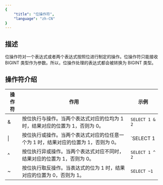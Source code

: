 ```yaml
---
{
    "title": "位操作符",
    "language": "zh-CN"
}
---
```


## 描述

位操作符对一个表达式或者两个表达式按照位进行制定的操作。位操作符只能接收 BIGINT 类型作为参数。所以，位操作处理的表达式都会被转换为 BIGINT 类型。

## 操作符介绍

| 操作符 | 作用                                                         | 示例           |
| ------ | ------------------------------------------------------------ | -------------- |
| &      | 按位执行与操作。当两个表达式对应的位均为 1 时，结果对应的位置为 1，否则为 0。 | `SELECT 1 & 2` |
| \|     | 按位执行或操作。当两个表达式对应的位任意一个为 1 时，结果对应的位置为 1，否则为 0。 | `SELECT 1 | 2` |
| ^      | 按位执行异或操作。当两个表达式对应不同时，结果对应的位置为 1，否则为 0。 | `SELECT 1 ^ 2` |
| ~      | 按位执行取反操作。当表达式的位为 1 时，结果对应的位置为 0，否则为 1。 | `SELECT ~1`    |